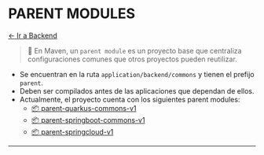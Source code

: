 # PARENT MODULES

[← Ir a Backend](./../README.md)

> 📌 En Maven, un `parent module` es un proyecto base que centraliza configuraciones comunes que otros proyectos pueden reutilizar.


- Se encuentran en la ruta `application/backend/commons` y tienen el prefijo `parent`.
- Deben ser compilados antes de las aplicaciones que dependan de ellos.
- Actualmente, el proyecto cuenta con los siguientes parent modules:
  - [📦 parent-quarkus-commons-v1](./../../../../application/backend/commons/parent-quarkus-commons-v1/pom.xml)
  - [📦 parent-springboot-commons-v1](./../../../../application/backend/commons/parent-springboot-commons-v1/pom.xml)
  - [📦 parent-springcloud-v1](./../../../../application/backend/commons/parent-springcloud-v1/pom.xml)

---